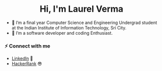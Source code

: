 <h1 align="center">Hi, I'm Laurel Verma</h1>


- :telescope: I’m a final year Computer Science and Engineering Undergrad student at the Indian Institute of Information Technology, Sri City.
- :seedling: I’m a software developer and coding Enthusiast.

### :zap: Connect with me

- [LinkedIn](https://www.linkedin.com/in/laurel-verma-ab7738192/) :briefcase:
- [HackerRank](https://www.hackerrank.com/1laurelverma) :sunglasses:

